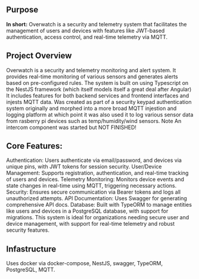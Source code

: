 ## Purpose
**In short:** Overwatch is a security and telemetry system that facilitates the management of users and devices with features like JWT-based authentication, access control, and real-time telemetry via MQTT.

## Project Overview
Overwatch is a security and telemetry monitoring and alert system. It provides real-time monitoring of various sensors and generates alerts based on pre-configured rules. 
The system is built on using Typescript on the NestJS framework (which itself models itself a great deal after Angular)
It includes features for both backend services and frontend interfaces and injests MQTT data.
Was created as part of a security keypad authentication system originally and morphed into a more broad MQTT injestion and logging platform at which point it was also used it to
log various sensor data from rasberry pi devices such as temp/humidity/wind sensors.
Note An intercom component was started but NOT FINISHED!

## Core Features:
Authentication: Users authenticate via email/password, and devices via unique pins, with JWT tokens for session security.
User/Device Management: Supports registration, authentication, and real-time tracking of users and devices.
Telemetry Monitoring: Monitors device events and state changes in real-time using MQTT, triggering necessary actions.
Security: Ensures secure communication via Bearer tokens and logs all unauthorized attempts.
API Documentation: Uses Swagger for generating comprehensive API docs.
Database: Built with TypeORM to manage entities like users and devices in a PostgreSQL database, with support for migrations.
This system is ideal for organizations needing secure user and device management, with support for real-time telemetry and robust security features.

## Infastructure
Uses docker via docker-compose, NestJS, swagger, TypeORM, PostgreSQL, MQTT.
